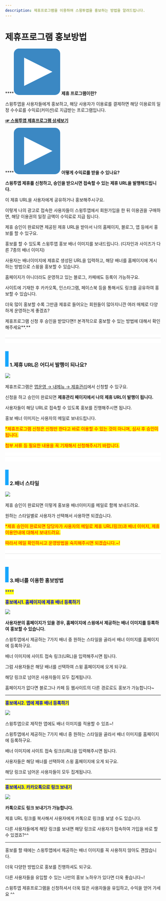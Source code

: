 ```yaml
---
description: 제휴프로그램을 이용하여 스윙투앱을 홍보하는 방법을 알려드립니다.
---
```


# 제휴프로그램 홍보방법



****<img src="../../.gitbook/assets/image.png" alt="" data-size="line"> **제휴 프로그램이란?**

스윙투앱을 사용자들에게 홍보하고, 해당 사용자가 이용료를 결제하면 해당 이용료의 일정 수수료를 수익료(커미션)로 지급받는 프로그램입니다.

[**☞ 스윙투앱 제휴프로그램 상세보기**](https://wp.swing2app.co.kr/aff-program/)



****<img src="../../.gitbook/assets/image.png" alt="" data-size="line"> **어떻게 수익료를 받을 수 있나요?**

**스윙투앱 제휴를 신청하고, 승인을 받으시면 접속할 수 있는 제휴 URL을 발행해드립니다.**

이 제휴 URL을 사용자에게 공유하거나 홍보해주시구요.

이렇게 나의 광고로 접속한 사용자들이 스윙투앱에서 회원가입을 한 뒤 이용권을 구매하면, 해당 이용권의 일정 금액이 수익료로 지급 됩니다.



제휴 승인이 완료되면 제공된 제휴 URL을 받아서 나의 홈페이지, 블로그, 앱 등에서 홍보를 할 수 있구요.

홍보를 할 수 있도록 스윙투앱 홍보 배너 이미지를 보내드립니다. (디자인과 사이즈가 다른 7종의 배너 이미지)

사용자는 배너이미지에 제휴로 생성된 URL을 입력하고, 해당 배너를 홈페이지에 게시하는 방법으로 스윙을 홍보할 수 있습니다.

홈페이지가 아니더라도 운영하고 있는 블로그, 카페에도 등록이 가능하구요.

사이트에 기재한 후 카카오톡, 인스타그램, 페이스북 등을 통해서도 링크를 공유하여 홍보할 수 있습니다.

더욱 많이 홍보할 수록 그만큼 제휴로 들어오는 회원들이 많아지니깐 여러 매체로 다양하게 운영하는게 좋겠죠?&#x20;

제휴프로그램 신청 후 승인을 받았다면!! 본격적으로 홍보할 수 있는 방법에 대해서 확인해주세요**.**

![](<../../.gitbook/assets/구분선 (1) (1).PNG>)

### ![](<../../.gitbook/assets/image (2).png>) 1.제휴 URL은 어디서 발행이 되나요?&#x20;

![](https://wp.swing2app.co.kr/wp-content/uploads/2018/10/%EC%A0%9C%ED%9C%B4%ED%99%8D%EB%B3%B41\_19.11.png)

제휴프로그램은 [앱운영 → 내메뉴 → 제휴관리](http://www.swing2app.co.kr/swing\_affilate\_view/dashboard)에서 신청할 수 있구요.

신청을 하고 승인이 완료되면 **제휴관리 페이지에서 나의 제휴 URL이 발행이 됩니다.**

사용자들이 해당 URL로 접속할 수 있도록 홍보를 진행해주시면 됩니다.&#x20;

홍보 배너 이미지는 사용자의 메일로 보내드립니다.&#x20;

<mark style="color:red;">\*제휴프로그램 신청은 신청만 한다고 바로 이용할 수 있는 것이 아니며, 심사 후 승인이 됩니다.</mark>

<mark style="color:red;">첨부 서류 등 필요한 내용을 꼭 기재해서 신청해주시기 바랍니다.</mark>

![](<../../.gitbook/assets/구분선 (1) (1).PNG>)

### ![](<../../.gitbook/assets/image (2).png>) **2.배너 스타일**

![](https://wp.swing2app.co.kr/wp-content/uploads/2018/10/%EC%A0%9C%ED%9C%B4%ED%99%8D%EB%B3%B42\_19.11.png)

제휴 승인이 완료되면 이렇게 홍보용 배너이미지를 메일로 함께 보내드려요.

원하는 스타일별로 사용자가 선택해서 사용하면 되겠습니다.&#x20;

<mark style="color:red;">\*제휴 승인이 완료되면 담당자가 사용자의 메일로 제휴 URL(링크)과 배너 이미지, 제휴 이용안내에 대해서 보내드려요.</mark>

<mark style="color:red;">따라서 메일 확인하시고 운영방법을 숙지해주시면 되겠습니다.\~!</mark>

![](<../../.gitbook/assets/구분선 (1) (1).PNG>)

### ![](<../../.gitbook/assets/image (2).png>) **3.배너를 이용한 홍보방법**

<mark style="color:blue;">****</mark>

<mark style="color:blue;">**홍보예시1. 홈페이지에 제휴 배너 등록하기**</mark>

![](https://wp.swing2app.co.kr/wp-content/uploads/2018/10/%EC%A0%9C%ED%9C%B4%ED%99%8D%EB%B3%B43\_19.11.png)

**사용자분의 홈페이지가 있을 경우, 홈페이지에 스윙에서 제공하는 배너 이미지를 등록하여 홍보할 수 있습니다.**

스윙투앱에서 제공하는 7가지 배너 중 원하는 스타일을 골라서 배너 이미지를 홈페이지에 등록하구요.

배너 이미지에 사이트 접속 링크(URL)을 입력해주시면 됩니다.

그럼 사용자들은 해당 배너를 선택하여 스윙 홈페이지에 오게 되구요.

해당 링크로 넘어온 사용자들이 모두 집계됩니다.

홈페이지가 없다면 블로그나 카페 등 웹사이트의 다른 경로로도 홍보가 가능합니다\~

***

<mark style="color:blue;">**홍보예시2. 앱에 제휴 배너 등록하기**</mark>

![](../../.gitbook/assets/제휴홍보4\_19.png)

스윙투앱으로 제작한 앱에도 배너 이미지를 적용할 수 있죠\~!

스윙투앱에서 제공하는 7가지 배너 중 원하는 스타일을 골라서 배너 이미지를 홈페이지에 등록하구요.

배너 이미지에 사이트 접속 링크(URL)을 입력해주시면 됩니다.

사용자들은 해당 배너를 선택하여 스윙 홈페이지에 오게 되구요.

해당 링크로 넘어온 사용자들이 모두 집계됩니다.

***

<mark style="color:blue;">**홍보예시3. 카카오톡으로 링크 보내기**</mark>

![](https://wp.swing2app.co.kr/wp-content/uploads/2018/10/%EC%A0%9C%ED%9C%B4%ED%99%8D%EB%B3%B45\_19.11.png)

**카톡으로도 링크 보내기가 가능합니다.**

제휴 URL 링크를 복사해서 사용자에게 카톡으로 링크를 보낼 수도 있습니다.

다른 사용자들에게 해당 링크를 보내면 해당 링크로 사용자가 접속하여 가입을 바로 할 수 있겠죠?^^

***

홍보를 할 때에는 스윙투앱에서 제공하는 배너 이미지를 꼭 사용하지 않아도 괜찮습니다.

더욱 다양한 방법으로 홍보를 진행하셔도 되구요.

다른 사용자들을 유입할 수 있는 나만의 홍보 노하우가 있다면 더욱 좋습니다\~!

스윙투앱 제휴프로그램을 신청하셔서 더욱 많은 사용자들을 유입하고, 수익을 얻어 가세요 ^^
